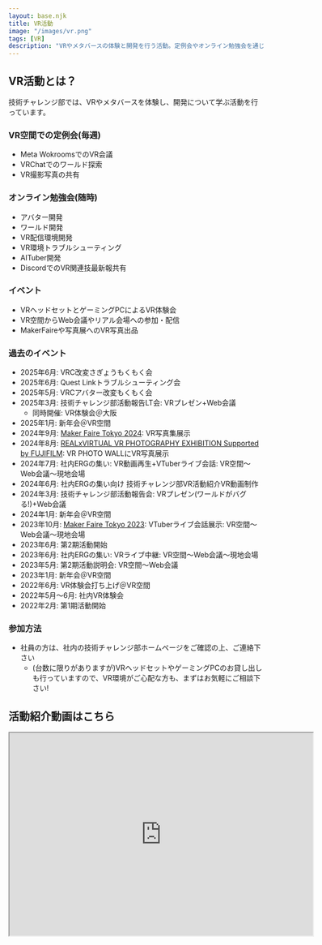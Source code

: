 ```yaml
---
layout: base.njk
title: VR活動
image: "/images/vr.png"
tags: [VR]
description: "VRやメタバースの体験と開発を行う活動。定例会やオンライン勉強会を通じて最新技術の共有と開発を推進しています。"
---
```


## VR活動とは？

技術チャレンジ部では、VRやメタバースを体験し、開発について学ぶ活動を行っています。

### VR空間での定例会(毎週)

- Meta WokroomsでのVR会議
- VRChatでのワールド探索
- VR撮影写真の共有

### オンライン勉強会(随時)

- アバター開発
- ワールド開発
- VR配信環境開発
- VR環境トラブルシューティング
- AITuber開発
- DiscordでのVR関連技最新報共有

### イベント

- VRヘッドセットとゲーミングPCによるVR体験会
- VR空間からWeb会議やリアル会場への参加・配信
- MakerFaireや写真展へのVR写真出品

### 過去のイベント

- 2025年6月: VRC改変さぎょうもくもく会
- 2025年6月: Quest Linkトラブルシューティング会
- 2025年5月: VRCアバター改変もくもく会
- 2025年3月: 技術チャレンジ部活動報告LT会: VRプレゼン+Web会議
    - 同時開催: VR体験会＠大阪
- 2025年1月: 新年会＠VR空間
- 2024年9月: [Maker Faire Tokyo 2024](https://makezine.jp/event/makers-mft2024/m0134/): VR写真集展示
- 2024年8月: [REALxVIRTUAL VR PHOTOGRAPHY EXHIBITION Supported by FUJIFILM](https://wps-jp.fujifilm.com/20240809_vr_photographers/): VR PHOTO WALLにVR写真展示
- 2024年7月: 社内ERGの集い: VR動画再生+VTuberライブ会話: VR空間〜Web会議〜現地会場
- 2024年6月: 社内ERGの集い向け 技術チャレンジ部VR活動紹介VR動画制作
- 2024年3月: 技術チャレンジ部活動報告会: VRプレゼン(ワールドがバグる!)+Web会議
- 2024年1月: 新年会＠VR空間
- 2023年10月: [Maker Faire Tokyo 2023](https://makezine.jp/event/makers-mft2023/m0169/): VTuberライブ会話展示: VR空間〜Web会議〜現地会場
- 2023年6月: 第2期活動開始
- 2023年6月: 社内ERGの集い: VRライブ中継: VR空間〜Web会議〜現地会場
- 2023年5月: 第2期活動説明会: VR空間〜Web会議
- 2023年1月: 新年会＠VR空間
- 2022年6月: VR体験会打ち上げ＠VR空間
- 2022年5月〜6月: 社内VR体験会
- 2022年2月: 第1期活動開始

### 参加方法

- 社員の方は、社内の技術チャレンジ部ホームページをご確認の上、ご連絡下さい
    - (台数に限りがありますが)VRヘッドセットやゲーミングPCのお貸し出しも行っていますので、VR環境がご心配な方も、まずはお気軽にご相談下さい!

## 活動紹介動画はこちら

<div>
<iframe width="600" height="400" src="https://www.youtube.com/embed/88OCrMBTqK4?si=VNXAom83NpADfaLj"></iframe>
</div>